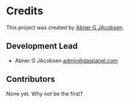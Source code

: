 # Credits

This project was created by [Abner G JAcobsen](http://daspanel.com).

Development Lead
----------------

* Abner G JAcobsen <admin@daspanel.com>

Contributors
------------

None yet. Why not be the first?
